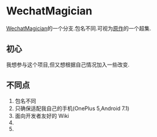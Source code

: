 # WechatMagician

[WechatMagician](https://github.com/Gh0u1L5/WechatMagician)的一个分支.包名不同.可视为[原作](https://github.com/Gh0u1L5/WechatMagician)的一个超集.


## 初心

我想参与这个项目,但又想根据自己情况加入一些改变.


## 不同点
1. 包名不同
1. 只确保适配我自己的手机(OnePlus 5,Android 7.1)
1. 面向开发者友好的 Wiki
1. 
1. 


